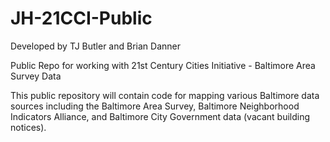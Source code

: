 # JH-21CCI-Public

Developed by TJ Butler and Brian Danner

Public Repo for working with 21st Century Cities Initiative - Baltimore Area Survey Data

This public repository will contain code for mapping various Baltimore data sources including the Baltimore Area Survey, Baltimore Neighborhood Indicators Alliance, and Baltimore City Government data (vacant building notices).